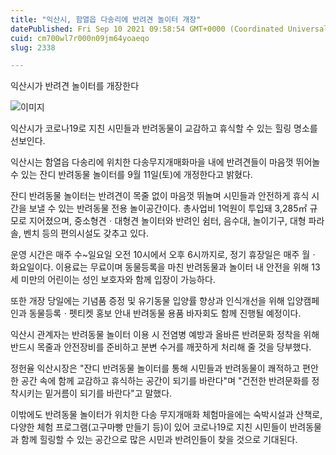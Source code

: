 ```yaml
---
title: "익산시, 함열읍 다송리에 반려견 놀이터 개장"
datePublished: Fri Sep 10 2021 09:58:54 GMT+0000 (Coordinated Universal Time)
cuid: cm700wl7r000n09jm64yoaeqo
slug: 2338

---
```



익산시가 반려견 놀이터를 개장한다

![이미지](https://cdn.hashnode.com/res/hashnode/image/upload/v1739250605369/478405c6-f85a-4729-b511-77494a3fd557.png)

익산시가 코로나19로 지친 시민들과 반려동물이 교감하고 휴식할 수 있는 힐링 명소를 선보인다.

익산시는 함열읍 다송리에 위치한 다송무지개매화마을 내에 반려견들이 마음껏 뛰어놀 수 있는 잔디 반려동물 놀이터를 9월 11일(토)에 개정한다고 밝혔다.

잔디 반려동물 놀이터는 반려견이 목줄 없이 마음껏 뛰놀며 시민들과 안전하게 휴식 시간을 보낼 수 있는 반려동물 전용 놀이공간이다. 총사업비 1억원이 투입돼 3,285㎡ 규모로 지어졌으며, 중소형견ㆍ대형견 놀이터와 반려인 쉼터, 음수대, 놀이기구, 대형 파라솔, 벤치 등의 편의시설도 갖추고 있다.

운영 시간은 매주 수~일요일 오전 10시에서 오후 6시까지로, 정기 휴장일은 매주 월ㆍ화요일이다. 이용료는 무료이며 동물등록을 마친 반려동물과 놀이터 내 안전을 위해 13세 미만의 어린이는 성인 보호자와 함께 입장이 가능하다.

또한 개장 당일에는 기념품 증정 및 유기동물 입양률 향상과 인식개선을 위해 입양캠페인과 동물등록ㆍ펫티켓 홍보 안내 반려동물 용품 바자회도 함께 진행될 예정이다.

익산시 관계자는 반려동물 놀이터 이용 시 전염병 예방과 올바른 반려문화 정착을 위해 반드시 목줄과 안전장비를 준비하고 분변 수거를 깨끗하게 처리해 줄 것을 당부했다.

정헌율 익산시장은 "잔디 반려동물 놀이터를 통해 시민들과 반려동물이 쾌적하고 편안한 공간 속에 함께 교감하고 휴식하는 공간이 되기를 바란다"며 "건전한 반려문화를 정착시키는 밑거름이 되기를 바란다"고 말했다.

이밖에도 반려동물 놀이터가 위치한 다송 무지개매화 체험마을에는 숙박시설과 산책로, 다양한 체험 프로그램(고구마빵 만들기 등)이 있어 코로나19로 지친 시민들이 반려동물과 함께 힐링할 수 있는 공간으로 많은 시민과 반려인들이 찾을 것으로 기대된다.